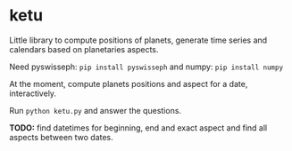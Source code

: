 # ketu

Little library to compute positions of planets, generate time series and calendars based on planetaries aspects.

Need pyswisseph: `pip install pyswisseph` and numpy: `pip install numpy`

At the moment, compute planets positions and aspect for a date, interactively.

Run `python ketu.py` and answer the questions.

**TODO:** find datetimes for beginning, end and exact aspect and find all aspects between two dates.
